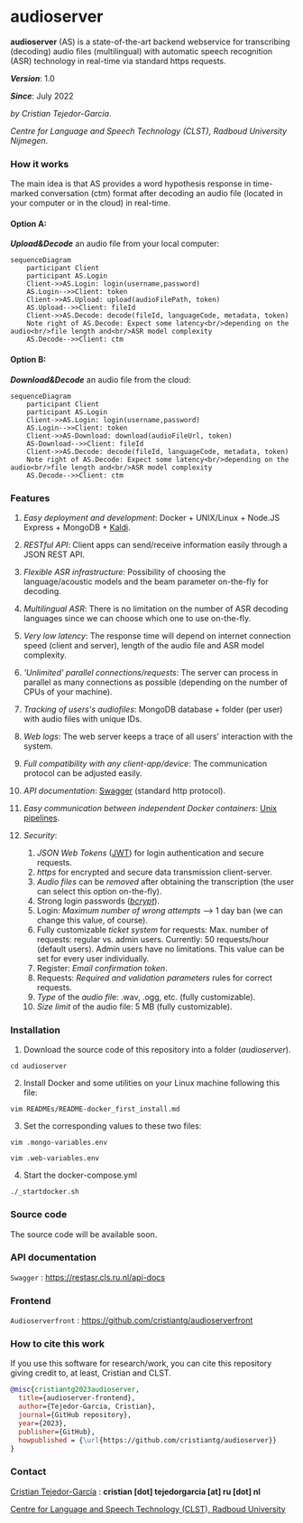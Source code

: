 audioserver
=======================================================

**audioserver** (AS) is a state-of-the-art backend webservice for transcribing (decoding) audio files (multilingual) with automatic speech recognition (ASR) technology in real-time via standard https requests.

***Version***: 1.0

***Since***: July 2022

*by Cristian Tejedor-García*.

*Centre for Language and Speech Technology (CLST), Radboud University Nijmegen*.


###  How it works
The main idea is that AS provides a word hypothesis response in time-marked conversation (ctm) format after decoding an audio file (located in your computer or in the cloud) in real-time.

#### Option A:
***Upload&Decode*** an audio file from your local computer:

```mermaid
sequenceDiagram
	participant Client
	participant AS.Login
	Client->>AS.Login: login(username,password)
	AS.Login-->>Client: token
	Client->>AS.Upload: upload(audioFilePath, token)
	AS.Upload-->>Client: fileId
	Client->>AS.Decode: decode(fileId, languageCode, metadata, token)
	Note right of AS.Decode: Expect some latency<br/>depending on the audio<br/>file length and<br/>ASR model complexity
	AS.Decode-->>Client: ctm
```

#### Option B:
***Download&Decode*** an audio file from the cloud:
```mermaid
sequenceDiagram
	participant Client
	participant AS.Login
	Client->>AS.Login: login(username,password)
	AS.Login-->>Client: token
	Client->>AS-Download: download(audioFileUrl, token)
	AS-Download-->>Client: fileId
	Client->>AS.Decode: decode(fileId, languageCode, metadata, token)
	Note right of AS.Decode: Expect some latency<br/>depending on the audio<br/>file length and<br/>ASR model complexity
	AS.Decode-->>Client: ctm
```

### Features

1. *Easy deployment and development*: Docker + UNIX/Linux + Node.JS Express + MongoDB + [Kaldi](https://hub.docker.com/r/kaldiasr/kaldi).

1. *RESTful API*: Client apps can send/receive information easily through a JSON REST API.

1. *Flexible ASR infrastructure:* Possibility of choosing the language/acoustic models and the beam parameter on-the-fly for decoding.

1. *Multilingual ASR*: There is no limitation on the number of ASR decoding languages since we can choose which one to use on-the-fly.

1. *Very low latency*: The response time will depend on internet connection speed (client and server), length of the audio file and ASR model complexity.

1. *'Unlimited' parallel connections/requests*: The server can process in parallel as many connections as possible (depending on the number of CPUs of your machine).

1. *Tracking of users's audiofiles*: MongoDB database + folder (per user) with audio files with unique IDs.

1. *Web logs*: The web server keeps a trace of all users' interaction with the system.

1. *Full compatibility with any client-app/device*: The communication protocol can be adjusted easily.

1. *API documentation*: [Swagger](https://restasr.cls.ru.nl/api-docs) (standard http protocol).

1. *Easy communication between independent Docker containers*: [Unix pipelines](https://github.com/cristiantg/mkfifing-masterslave).

1. *Security*:
   1. *JSON Web Tokens* ([JWT](https://jwt.io/)) for login authentication and secure requests.
   1. *https* for encrypted and secure data transmission client-server.
   1. *Audio files* can be *removed* after obtaining the transcription (the user can select this option on-the-fly).
   1. Strong login passwords (*[bcrypt](https://www.npmjs.com/package/bcrypt)*).
   1. Login: *Maximum number of wrong attempts* –> 1 day ban (we can change this value, of course).
   1. Fully customizable *ticket system* for requests: Max. number of requests: regular vs. admin users. Currently: 50 requests/hour (default users). Admin users have no limitations. This value can be set for every user individually.
   1. Register: *Email confirmation token*.
   1. Requests: *Required and validation parameters* rules for correct requests.
   1. *Type* of the *audio fil*e: .wav, .ogg, etc. (fully customizable).
   1. *Size limit* of the audio file: 5 MB (fully customizable).



###  Installation

1. Download the source code of this repository into a folder (*audioserver*).

`cd audioserver`

2. Install Docker and some utilities on your Linux machine following this file:

`vim READMEs/README-docker_first_install.md`

3. Set the corresponding values to these two files:

`vim .mongo-variables.env`

`vim .web-variables.env`

4. Start the docker-compose.yml

`./_startdocker.sh`



###  Source code
The source code will be available soon.


### API documentation
`Swagger` : <https://restasr.cls.ru.nl/api-docs>

### Frontend
`Audioserverfront` : <https://github.com/cristiantg/audioserverfront>


### How to cite this work
If you use this software for research/work, you can cite this repository giving credit to, at least, Cristian and CLST.

```bibtex
@misc{cristiantg2023audioserver,
  title={audioserver-frontend},
  author={Tejedor-Garcia, Cristian},
  journal={GitHub repository},
  year={2023},
  publisher={GitHub},
  howpublished = {\url{https://github.com/cristiantg/audioserver}}
}
```


### Contact
[Cristian Tejedor-García](https://cristiantg.com) : **cristian [dot] tejedorgarcia [at] ru [dot] nl**

[Centre for Language and Speech Technology (CLST), Radboud University](https://www.ru.nl/clst/vm/contact-us/ "CLST")
